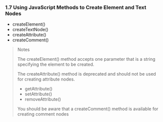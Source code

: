 ### 1.7 Using JavaScript Methods to Create Element and Text Nodes

* createElement()
* createTextNode()
* createAttribute()
* createComment()

> Notes
>
> The createElement() method accepts one parameter that is a string specifying the element to be created.
>
> The createAttribute() method is deprecated and should not be used for creating attribute nodes.
>
> * getAttribute()
> * setAttribute()
> * removeAttribute()
>
> You should be aware that a createComment() method is available for creating comment nodes